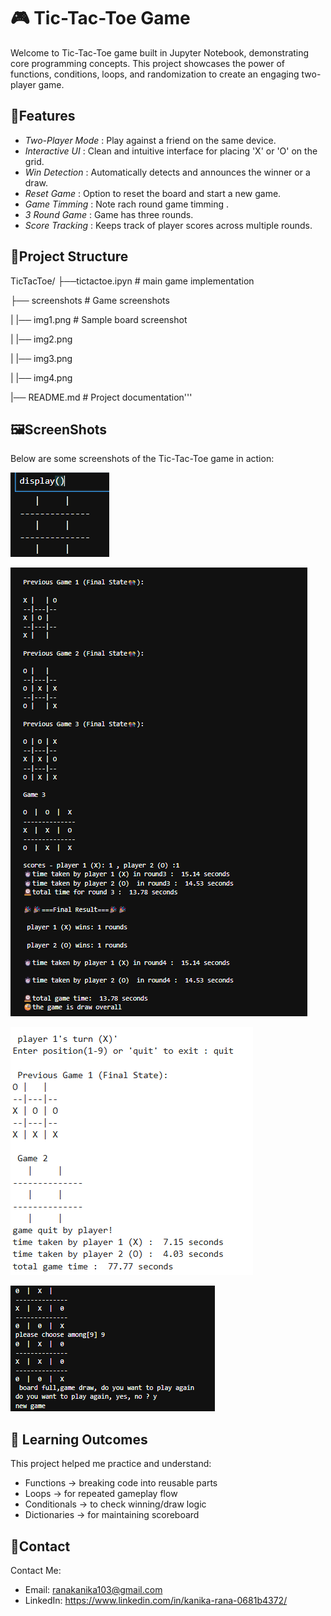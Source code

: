# 🎮 Tic-Tac-Toe Game

Welcome to Tic-Tac-Toe game built in Jupyter Notebook, demonstrating core programming concepts. This project showcases the power of functions, conditions, loops, and randomization to create an engaging two-player game.


## 💫Features

- *Two-Player Mode* :  Play against a friend on the same device.
- *Interactive UI*  :  Clean and intuitive interface for placing 'X' or 'O' on the grid.
- *Win Detection*   :  Automatically detects and announces the winner or a draw.
- *Reset Game*      :  Option to reset the board and start a new game.
- *Game Timming*    :  Note rach round game timming .
- *3 Round Game*    :  Game has three rounds.
- *Score Tracking*  :  Keeps track of player scores across multiple rounds.



## 📁Project Structure


TicTacToe/ 
├──tictactoe.ipyn        # main game implementation 

├── screenshots          # Game screenshots 

|        |── img1.png    # Sample board screenshot 

|        |── img2.png 

|        |── img3.png 

|        |── img4.png

|── README.md            # Project documentation'''



## 🖼️ScreenShots

Below are some screenshots of the Tic-Tac-Toe game in action:

![Initial empty Tic-Tac-Toe board](ScreenShots/img1.png)

![choose a number](ScreenShots/img2.png)

![Game quit by player](ScreenShots/img3.png)

![Three round game](ScreenShots/img4.png)



## 🎯 Learning Outcomes

This project helped me practice and understand:

- Functions → breaking code into reusable parts
- Loops → for repeated gameplay flow
- Conditionals → to check winning/draw logic
- Dictionaries → for maintaining scoreboard



## 📱Contact

Contact Me:

- Email: ranakanika103@gmail.com
- LinkedIn: https://www.linkedin.com/in/kanika-rana-0681b4372/
